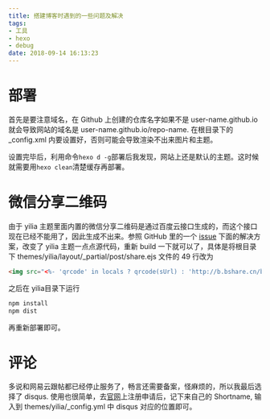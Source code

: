 ```yaml
---
title: 搭建博客时遇到的一些问题及解决
tags:
- 工具
- hexo
- debug
date: 2018-09-14 16:13:23
---
```



# 部署
首先是要注意域名，在 Github 上创建的仓库名字如果不是 user-name.github.io 就会导致网站的域名是 user-name.github.io/repo-name. 在根目录下的 _config.xml 内要设置好，否则可能会导致渲染不出来图片和主题。

设置完毕后，利用命令`hexo d -g`部署后我发现，网站上还是默认的主题。这时候就需要用`hexo clean`清楚缓存再部署。

<!--more-->

# 微信分享二维码
由于 yilia 主题里面内置的微信分享二维码是通过百度云接口生成的，而这个接口现在已经不能用了，因此生成不出来。参照 GitHub 里的一个 [issue](https://github.com/litten/hexo-theme-yilia/issues/776) 下面的解决方案，改变了 yilia 主题一点点源代码，重新 build 一下就可以了，具体是将根目录下 themes/yilia/layout/_partial/post/share.ejs 文件的 49 行改为
```html
<img src="<%- 'qrcode' in locals ? qrcode(sUrl) : 'http://b.bshare.cn/barCode?site=weixin&url=' + sUrl %>" alt="微信分享二维码">
```
之后在 yilia目录下运行
```bash
npm install
npm dist
```
再重新部署即可。

# 评论
多说和网易云跟帖都已经停止服务了，畅言还需要备案，怪麻烦的，所以我最后选择了 disqus. 使用也很简单，去[官网](https://disqus.com)上注册申请后，记下来自己的 Shortname, 输入到 themes/yilia/_config.yml 中 disqus 对应的位置即可。
